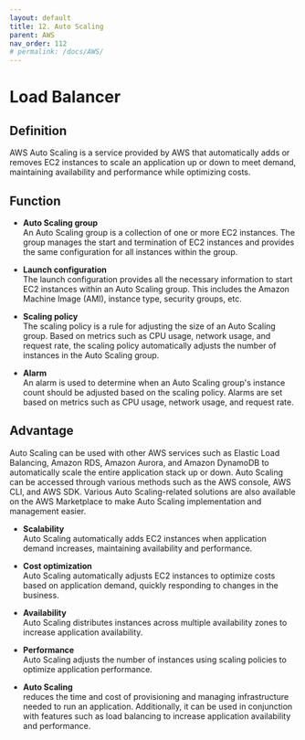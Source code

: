 ```yaml
---
layout: default
title: 12. Auto Scaling
parent: AWS
nav_order: 112
# permalink: /docs/AWS/
---
```


# Load Balancer

## Definition

AWS Auto Scaling is a service provided by AWS that automatically adds or removes EC2 instances to scale an application up or down to meet demand, maintaining availability and performance while optimizing costs.  

## Function  

* **Auto Scaling group**  
An Auto Scaling group is a collection of one or more EC2 instances. The group manages the start and termination of EC2 instances and provides the same configuration for all instances within the group.

* **Launch configuration**  
The launch configuration provides all the necessary information to start EC2 instances within an Auto Scaling group. This includes the Amazon Machine Image (AMI), instance type, security groups, etc.

* **Scaling policy**  
The scaling policy is a rule for adjusting the size of an Auto Scaling group. Based on metrics such as CPU usage, network usage, and request rate, the scaling policy automatically adjusts the number of instances in the Auto Scaling group.

* **Alarm**  
An alarm is used to determine when an Auto Scaling group's instance count should be adjusted based on the scaling policy. Alarms are set based on metrics such as CPU usage, network usage, and request rate.

## Advantage

Auto Scaling can be used with other AWS services such as Elastic Load Balancing, Amazon RDS, Amazon Aurora, and Amazon DynamoDB to automatically scale the entire application stack up or down. Auto Scaling can be accessed through various methods such as the AWS console, AWS CLI, and AWS SDK. Various Auto Scaling-related solutions are also available on the AWS Marketplace to make Auto Scaling implementation and management easier.

* **Scalability**  
Auto Scaling automatically adds EC2 instances when application demand increases, maintaining availability and performance.

* **Cost optimization**  
Auto Scaling automatically adjusts EC2 instances to optimize costs based on application demand, quickly responding to changes in the business.

* **Availability**  
Auto Scaling distributes instances across multiple availability zones to increase application availability.

* **Performance**  
Auto Scaling adjusts the number of instances using scaling policies to optimize application performance.

* **Auto Scaling**  
reduces the time and cost of provisioning and managing infrastructure needed to run an application. Additionally, it can be used in conjunction with features such as load balancing to increase application availability and performance.

